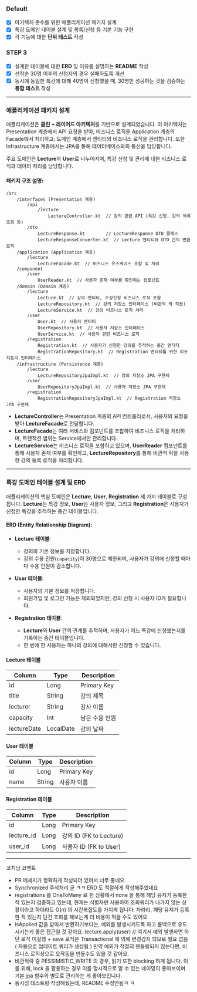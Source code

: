 
### **Default**

- [X] 아키텍처 준수를 위한 애플리케이션 패키지 설계
- [X] 특강 도메인 테이블 설계 및 목록/신청 등 기본 기능 구현
- [X] 각 기능에 대한 **단위 테스트** 작성

### **STEP 3**

- [X] 설계한 테이블에 대한 **ERD** 및 이유를 설명하는 **README** 작성
- [X] 선착순 30명 이후의 신청자의 경우 실패하도록 개선
- [X] 동시에 동일한 특강에 대해 40명이 신청했을 때, 30명만 성공하는 것을 검증하는 **통합 테스트** 작성

---

### **애플리케이션 패키지 설계**

애플리케이션은 **클린 + 레이어드 아키텍처**를 기반으로 설계되었습니다. 이 아키텍처는 Presentation 계층에서 API 요청을 받아, 비즈니스 로직을 Application 계층의 Facade에서 처리하고, 도메인 계층에서 엔티티와 비즈니스 로직을 관리합니다. 또한 Infrastructure 계층에서는 JPA를 통해 데이터베이스와의 통신을 담당합니다.

주요 도메인은 **Lecture**와 **User**로 나누어지며, 특강 신청 및 관리에 대한 비즈니스 로직과 데이터 처리를 담당합니다.

#### **패키지 구조 설명**:

```plaintext
/src
    /interfaces (Presentation 계층)
        /api
            /lecture
                LectureController.kt  // 강의 관련 API (특강 신청, 강의 목록 조회 등)
        /dto
            LectureResponse.kt        // LectureResponse DTO 클래스
            LectureResponseConverter.kt  // Lecture 엔티티와 DTO 간의 변환 로직
    /application (Application 계층)
        /lecture
            LectureFacade.kt  // 비즈니스 유즈케이스 조합 및 처리
    /component
        /user
            UserReader.kt  // 사용자 존재 여부를 확인하는 컴포넌트
    /domain (Domain 계층)
        /lecture
            Lecture.kt  // 강의 엔티티, 수강신청 비즈니스 로직 포함
            LectureRepository.kt  // 강의 저장소 인터페이스 (비관적 락 적용)
            LectureService.kt  // 강의 비즈니스 로직 처리
        /user
            User.kt  // 사용자 엔티티
            UserRepository.kt  // 사용자 저장소 인터페이스
            UserService.kt  // 사용자 관련 비즈니스 로직
        /registration
            Registration.kt  // 사용자가 신청한 강의를 추적하는 중간 엔티티
            RegistrationRepository.kt  // Registration 엔티티를 위한 리포지토리 인터페이스
    /infrastructure (Persistence 계층)
        /lecture
            LectureRepositoryJpaImpl.kt  // 강의 저장소 JPA 구현체
        /user
            UserRepositoryJpaImpl.kt  // 사용자 저장소 JPA 구현체
        /registration
            RegistrationRepositoryJpaImpl.kt  // Registration 저장소 JPA 구현체
```

- **LectureController**는 Presentation 계층의 API 컨트롤러로서, 사용자의 요청을 받아 **LectureFacade**로 전달합니다.
- **LectureFacade**는 여러 서비스와 컴포넌트를 조합하여 비즈니스 로직을 처리하며, 트랜잭션 범위는 Service에서만 관리합니다.
- **LectureService**는 비즈니스 로직을 포함하고 있으며, **UserReader** 컴포넌트를 통해 사용자 존재 여부를 확인하고, **LectureRepository**를 통해 비관적 락을 사용한 강의 등록 로직을 처리합니다.

---

### **특강 도메인 테이블 설계 및 ERD**

애플리케이션의 핵심 도메인은 **Lecture**, **User**, **Registration** 세 가지 테이블로 구성됩니다. **Lecture**는 특강 정보, **User**는 사용자 정보, 그리고 **Registration**은 사용자가 신청한 특강을 추적하는 중간 테이블입니다.

#### **ERD (Entity Relationship Diagram)**:

- **Lecture 테이블**:
    - 강의의 기본 정보를 저장합니다.
    - 강의 수용 인원(`capacity`)이 30명으로 제한되며, 사용자가 강의에 신청할 때마다 수용 인원이 감소합니다.

- **User 테이블**:
    - 사용자의 기본 정보를 저장합니다.
    - 회원가입 및 로그인 기능은 제외되었지만, 강의 신청 시 사용자 ID가 필요합니다.

- **Registration 테이블**:
    - **Lecture**와 **User** 간의 관계를 추적하며, 사용자가 어느 특강에 신청했는지를 기록하는 중간 테이블입니다.
    - 한 번에 한 사용자는 하나의 강의에 대해서만 신청할 수 있습니다.

#### **Lecture 테이블**

| Column    | Type | Description       |
| --------- | ---- | ----------------- |
| id        | Long | Primary Key       |
| title     | String | 강의 제목          |
| lecturer  | String | 강사 이름         |
| capacity  | Int  | 남은 수용 인원      |
| lectureDate | LocalDate | 강의 날짜  |

#### **User 테이블**

| Column | Type  | Description |
| ------ | ----- | ----------- |
| id     | Long  | Primary Key |
| name   | String| 사용자 이름 |

#### **Registration 테이블**

| Column     | Type  | Description         |
| ---------- | ----- | ------------------- |
| id         | Long  | Primary Key         |
| lecture_id | Long  | 강의 ID (FK to Lecture) |
| user_id    | Long  | 사용자 ID (FK to User)   |




-----


코치님 코멘트
* PR 메세지가 명확하게 작성되어 있어서 너무 좋네요.
* Synchronized 주석처리 굳 ㅋㅋ ERD 도 적절하게 작성해주었네요
* registrations 를 OneToMany 로 한 상황에서 none 을 통해 해당 유저가 등록한 적 있는지 검증하고 있는데, 현재는 식별자만 사용하여 조회쿼리가 나가지 않는 상황이라고 하더라도 O(n) 의 시간복잡도를 가지게 됩니다. 차라리, 해당 유저가 등록한 적 있는지 단건 조회를 해보는게 더 비용이 적을 수도 있어요.
* isApplied 값을 받아서 반환하기보다는, 예외를 발생시키도록 하고 롤백으로 유도시키는게 좋은 접근일 것 같아요.
lecture.apply(user) // 여기서 예외 발생하면 하단 로직 미실행 + save 로직은 Transactional 에 의해 변경감지 되므로 필요 없음 ( 자동으로 업데이트 쿼리가 생성됨 )
만약 예외가 적절히 핸들링되지 않는다면, 비즈니스 로직상으로 오작동을 만들수도 있을 것 같아요.
* 비관적락 중 PESSIMISTIC_WRITE 의 경우, 읽기 또한 blocking 하게 됩니다. 이를 위해, lock 을 활용하는 경우 이를 명시적으로 알 수 있는 네이밍이 좋아보이며 기본 jpa 함수와 별도로 관리하는 게 좋아보입니다.
* 동시성 테스트랑 작성해뒀는데, README 수정안됨ㅋ ㅋ



